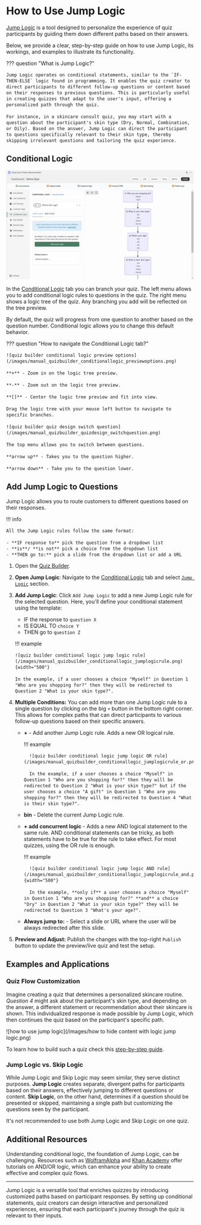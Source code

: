 # How to Use Jump Logic

[Jump Logic](https://docs.revenuehunt.com/reference/quiz-builder/#jump-logic) is a tool designed to personalize the experience of quiz participants by guiding them down different paths based on their answers. 

Below, we provide a clear, step-by-step guide on how to use Jump Logic, its workings, and examples to illustrate its functionality.

??? question "What is Jump Logic?"

    Jump Logic operates on conditional statements, similar to the `IF-THEN-ELSE` logic found in programming. It enables the quiz creator to direct participants to different follow-up questions or content based on their responses to previous questions. This is particularly useful in creating quizzes that adapt to the user's input, offering a personalized path through the quiz.

    For instance, in a skincare consult quiz, you may start with a question about the participant's skin type (Dry, Normal, Combination, or Oily). Based on the answer, Jump Logic can direct the participant to questions specifically relevant to their skin type, thereby skipping irrelevant questions and tailoring the quiz experience.

## Conditional Logic

![quiz builder conditional logic](/images/manual_quizbuilder_conditionallogic.png)

In the [Conditional Logic](https://docs.revenuehunt.com/reference/quiz-builder/#conditional-logic) tab you can branch your quiz. The left menu allows you to add conditional logic rules to questions in the quiz. The right menu shows a logic tree of the quiz. Any branching you add will be reflected on the tree preview.

By default, the quiz will progress from one question to another based on the question number. Conditional logic allows you to change this default behavior.

??? question "How to navigate the Conditional Logic tab?"

    ![quiz builder conditional logic preview options](/images/manual_quizbuilder_conditionallogic_previewoptions.png)

    **+** - Zoom in on the logic tree preview.

    **-** - Zoom out on the logic tree preview.

    **[]** - Center the logic tree preview and fit into view.

    Drag the logic tree with your mouse left button to navigate to specific branches.

    ![quiz builder quiz design switch question](/images/manual_quizbuilder_quizdesign_switchquestion.png)

    The top menu allows you to switch between questions.

    **arrow up** - Takes you to the question higher.

    **arrow down** - Take you to the question lower.

## Add Jump Logic to Questions

Jump Logic allows you to route customers to different questions based on their responses.

!!! info

    All the Jump Logic rules follow the same format:

    - **IF response to** pick the question from a dropdown list
    - **is**/ **is not** pick a choice from the dropdown list
    - **THEN go to:** pick a slide from the dropdown list or add a URL 

1. Open the [Quiz Builder](https://docs.revenuehunt.com/reference/quiz-builder/).
2. **Open Jump Logic**: Navigate to the [Conditional Logic](https://docs.revenuehunt.com/reference/quiz-builder/#conditional-logic) tab and select [`Jump Logic`](https://docs.revenuehunt.com/reference/quiz-builder/#jump-logic) section.
3.  **Add Jump Logic**: Click `Add Jump Logic` to add a new Jump Logic rule for the selected question. Here, you'll define your conditional statement using the template:
    - IF the response to `question X`
    - IS EQUAL TO `choice Y`
    - THEN go to `question Z`

    !!! example

        ![quiz builder conditional logic jump logic rule](/images/manual_quizbuilder_conditionallogic_jumplogicrule.png){width="500"}

        In the example, if a user chooses a choice "Myself" in Question 1 "Who are you shopping for?" then they will be redirected to Question 2 "What is your skin type?".

4. **Multiple Conditions:** You can add more than one Jump Logic rule to a single question by clicking on the big `+` button in the bottom right corner. This allows for complex paths that can direct participants to various follow-up questions based on their specific answers.

    - **+** - Add another Jump Logic rule. Adds a new OR logical rule.

        !!! example

            ![quiz builder conditional logic jump logic OR rule](/images/manual_quizbuilder_conditionallogic_jumplogicrule_or.png)

            In the example, if a user chooses a choice "Myself" in Question 1 "Who are you shopping for?" then they will be redirected to Question 2 "What is your skin type?" but if the user chooses a choice "A gift" in Question 1 "Who are you shopping for?" then they will be redirected to Question 4 "What is their skin type?".

    - **bin** - Delete the current Jump Logic rule.
    - **+ add concurrent logic** - Adds a new AND logical statement to the same rule. AND conditional statements can be tricky, as both statements have to be true for the rule to take effect. For most quizzes, using the OR rule is enough.

        !!! example

            ![quiz builder conditional logic jump logic AND rule](/images/manual_quizbuilder_conditionallogic_jumplogicrule_and.png){width="500"}

            In the example, **only if** a user chooses a choice "Myself" in Question 1 "Who are you shopping for?" **and** a choice "Dry" in Question 2 "What is your skin type?" they will be redirected to Question 3 "What's your age?".

    - **Always jump to:** - Select a slide or URL where the user will be always redirected after this slide.

5. **Preview and Adjust:** Publish the changes with the top-right `Publish` button to update the preview/live quiz and test the setup.

## Examples and Applications

### Quiz Flow Customization

Imagine creating a quiz that determines a personalized skincare routine. *Question 4* might ask about the participant's skin type, and depending on the answer, a different statement or recommendation about their skincare is shown. This individualized response is made possible by Jump Logic, which then continues the quiz based on the participant's specific path.

![how to use jump logic](/images/how to hide content with logic jump logic.png)

To learn how to build such a quiz check this [step-by-step guide](https://docs.revenuehunt.com/how-to-guides/hide-content-with-logic/).

### Jump Logic vs. Skip Logic

While Jump Logic and Skip Logic may seem similar, they serve distinct purposes. **Jump Logic** creates separate, divergent paths for participants based on their answers, effectively jumping to different questions or content. **Skip Logic**, on the other hand, determines if a question should be presented or skipped, maintaining a single path but customizing the questions seen by the participant. 

It's not recommended to use both Jump Logic and Skip Logic on one quiz.

## Additional Resources

Understanding conditional logic, the foundation of Jump Logic, can be challenging. Resources such as [WolframAlpha](https://www.wolframalpha.com/input/?i=A+AND+%28B+OR+C%29) and [Khan Academy](https://www.khanacademy.org/computing/ap-computer-science-principles/programming-101/boolean-logic/a/compound-booleans-with-logical-operators) offer tutorials on AND/OR logic, which can enhance your ability to create effective and complex quiz flows.


---
Jump Logic is a versatile tool that enriches quizzes by introducing customized paths based on participant responses. By setting up conditional statements, quiz creators can design interactive and personalized experiences, ensuring that each participant's journey through the quiz is relevant to their inputs.

